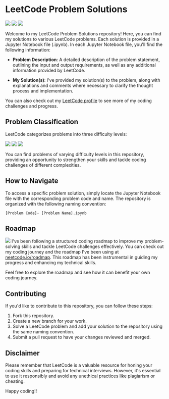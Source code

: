 # LeetCode Problem Solutions
[![](https://img.shields.io/badge/-LeetCode-d16200?logo=leetcode&logoColor=white&style=flat)](https://leetcode.com/)
[![](https://img.shields.io/badge/-Jupyter-d16200?logo=jupyter&logoColor=white&style=flat)]()
[![](https://img.shields.io/badge/-Python-0065d1?logo=python&logoColor=white&style=flat)]()

Welcome to my LeetCode Problem Solutions repository! Here, you can find my solutions to various LeetCode problems. Each solution is provided in a Jupyter Notebook file (.ipynb). In each Jupyter Notebook file, you'll find the following information:

- **Problem Description**: A detailed description of the problem statement, outlining the input and output requirements, as well as any additional information provided by LeetCode.

- **My Solution(s)**: I've provided my solution(s) to the problem, along with explanations and comments where necessary to clarify the thought process and implementation.


You can also check out my [LeetCode profile](https://leetcode.com/jonaidshiani/) to see more of my coding challenges and progress.

## Problem Classification

LeetCode categorizes problems into three difficulty levels:

[![](https://img.shields.io/badge/-Easy-04d60f?&style=flat)]()
[![](https://img.shields.io/badge/-Medium-ed8e00?&style=flat)]()
[![](https://img.shields.io/badge/-Hard-d10202?&style=flat)]()


You can find problems of varying difficulty levels in this repository, providing an opportunity to strengthen your skills and tackle coding challenges of different complexities.

## How to Navigate

To access a specific problem solution, simply locate the Jupyter Notebook file with the corresponding problem code and name. The repository is organized with the following naming convention:

`[Problem Code]- [Problem Name].ipynb`

## Roadmap
[![](https://img.shields.io/badge/-RoadMap-0065d1?logo=roadmap&logoColor=white&style=flat)]()
I've been following a structured coding roadmap to improve my problem-solving skills and tackle LeetCode challenges effectively. You can check out my coding journey and the roadmap I've been using at [neetcode.io/roadmap](https://neetcode.io/roadmap). This roadmap has been instrumental in guiding my progress and enhancing my technical skills.

Feel free to explore the roadmap and see how it can benefit your own coding journey.


## Contributing

If you'd like to contribute to this repository, you can follow these steps:
1. Fork this repository.
2. Create a new branch for your work.
3. Solve a LeetCode problem and add your solution to the repository using the same naming convention.
4. Submit a pull request to have your changes reviewed and merged.

## Disclaimer

Please remember that LeetCode is a valuable resource for honing your coding skills and preparing for technical interviews. However, it's essential to use it responsibly and avoid any unethical practices like plagiarism or cheating.

Happy coding!!
